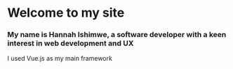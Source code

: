 # Welcome to my site

### My name is Hannah Ishimwe, a software developer with a keen interest in web development and UX

I used Vue.js as my main framework

